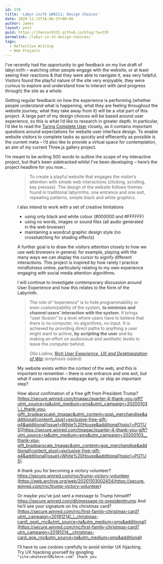 ```yaml
---
id: 239
title: 'Labyr.in/th &#8211; Design Choices'
date: 2020-11-13T16:06:27+00:00
author: James
layout: post
guid: https://jhancock532.github.io/blog/?p=239
permalink: /labyr-in-th-design-choices/
tags:
  - Reflective Writing
  - Web Projects
---
```

 

I&#8217;ve recently had the opportunity to get feedback on my live draft of labyr.in/th &#8211; watching other people engage with the website, or at least seeing their reactions & that they were able to navigate it, was very helpful. Visitors found the playful nature of the site very enjoyable, they were curious to explore and understand how to interact with (and progress through) the site as a whole.

<!--more-->

Getting regular feedback on how the experience is performing (whether people understand what is happening, what they are feeling throughout the website journey, what they take away from it) will be a vital part of this project. A large part of my design choices will be based around user experience, so this is what I&#8217;d like to research in greater depth. In particular, I&#8217;d like to read the <a href="http://contemporary-home-computing.org/turing-complete-user/" data-type="URL" data-id="http://contemporary-home-computing.org/turing-complete-user/">Turing Complete User</a> closely, as it contains important questions around expectations for website user interface design. To enable website visitors to complete tasks as quickly and effiecently as possible is the current meta &#8211; I&#8217;d also like to provide a virtual space for contemplation, an aim of my current Three.js gallery project.

I&#8217;m meant to be writing 500 words to outline the scope of my interactive project, but that&#8217;s been sidetracked whilst I&#8217;ve been developing &#8211; here&#8217;s the project headline for you now&#8230;<figure class="wp-block-pullquote">

> To create a playful website that engages the visitor’s attention with simple web interactions (clicking, scrolling, key presses). The design of the website follows themes found in traditional labyrinths; one entrance and one exit, repeating patterns, simple black and white graphics.

I also intend to work with a set of creative limitations

  * using only black and white colour (#000000 and #FFFFFF)
  * using no words, images or sound files (all audio generated in the web browser)
  * maintaining a woodcut graphic design style (no crosshatching for shading effects)

A further goal is to draw the visitors attention closely to how we use web browsers in general; for example, playing with the many ways we can display the cursor to signify different interactions. This project is inspired by how rarely I practice mindfulness online, particularly relating to my own experience engaging with social media attention algorithms.

I will continue to investigate contemporary discussion around User Experience and how this relates to the form of the Labyrinth.

<blockquote class="wp-block-quote">
  <p>
    The role of “experience” is to hide programmability or even customizability of the system, <strong>to minimize and channel users’ interaction with the system</strong>. It brings “user illusion” to a level where users have to believe that there is no computer, no algorithms, no input. It is achieved by providing direct paths to anything a user might want to achive, <strong>by</strong> <strong>scripting the user</strong> and by making an effort on audiovisual and aesthetic levels to leave the computer behind.
  </p>
  
  <cite>Olia Lialina, <a href="http://contemporary-home-computing.org/RUE/" data-type="URL" data-id="http://contemporary-home-computing.org/RUE/">Rich User Experience, UX and Desktopization of War</a> (emphasis added)</cite>
</blockquote>

My website exists within the context of the web, and this is important to remember &#8211; there is one entrance and one exit, but what if users access the webpage early, or skip an important step?

How about confimation of a free gift from President Trump? [https://secure.winred.com/tmagac/quarter-4-thank-you-gift?utm\_source=ta&utm\_medium=sms&utm\_campaign=20200103\_\_thank-you-gift\_bradparscale\_tmagac&utm\_content=gop\_merchandise&additional[content\_slug]=exclusive-free-gift-q4&additional[issue]=White%20House&additional[topic]=POTUS](https://secure.winred.com/tmagac/quarter-4-thank-you-gift?utm_source=ta&utm_medium=sms&utm_campaign=20200103__thank-you-gift_bradparscale_tmagac&utm_content=gop_merchandise&additional[content_slug]=exclusive-free-gift-q4&additional[issue]=White%20House&additional[topic]=POTUS)

A thank you for becoming a victory volunteer? <https://secure.winred.com/rnc/trump-victory-volunteer> (https://web.archive.org/web/20201103002454/https://secure.winred.com/rnc/trump-victory-volunteer)

Or maybe you&#8217;ve just sent a message to Trump himself? <https://secure.winred.com/djt/message-to-presidenttrump> And he&#8217;ll see your signature on his christmas card? [https://secure.winred.com/rnc/first-family-christmas-card?utm\_campaign=20191214\_\_christmas-card\_gop\_rnc&utm\_source=ta&utm_medium=sms&additional](https://secure.winred.com/rnc/first-family-christmas-card?utm_campaign=20191214__christmas-card_gop_rnc&utm_source=ta&utm_medium=sms&additional)

I&#8217;ll have to use cookies carefully to avoid similar UX hijacking. Try UX hijacking yourself by googling `"site:whateverURLhere.com" thank you`
